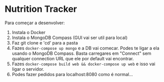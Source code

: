 # Nutrition Tracker

Para começar a desenvolver:

1. Instala o Docker
2. Instala o MongoDB Compass (GUI vai ser util para local)
3. Faz git clone e 'cd' para a pasta
4. Fazes ```docker-compose up mongo``` e a DB vai comecar. Podes te ligar a ela usando o MongoDB Compass. Basta carregares em "Connect" sem qualquer connection URL que ele por default vai encontrar.
5. Fazes ```docker-compose build web && docker-compose up web``` e isso vai ligar o servidor.
6. Podes fazer pedidos para localhost:8080 como é normal...